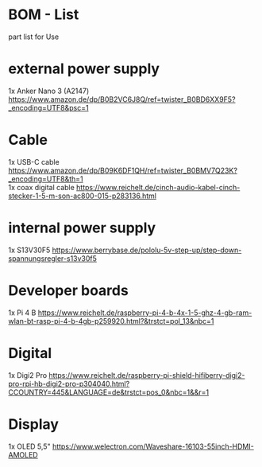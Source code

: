 # BOM - List

part list for Use

# external power supply
1x Anker Nano 3 (A2147) https://www.amazon.de/dp/B0B2VC6J8Q/ref=twister_B0BD6XX9F5?_encoding=UTF8&psc=1

# Cable
1x USB-C cable https://www.amazon.de/dp/B09K6DF1QH/ref=twister_B0BMV7Q23K?_encoding=UTF8&th=1<br>
1x coax digital cable https://www.reichelt.de/cinch-audio-kabel-cinch-stecker-1-5-m-son-ac800-015-p283136.html<br>

# internal power supply
1x S13V30F5 https://www.berrybase.de/pololu-5v-step-up/step-down-spannungsregler-s13v30f5

# Developer boards
1x Pi 4 B https://www.reichelt.de/raspberry-pi-4-b-4x-1-5-ghz-4-gb-ram-wlan-bt-rasp-pi-4-b-4gb-p259920.html?&trstct=pol_13&nbc=1

# Digital
1x Digi2 Pro https://www.reichelt.de/raspberry-pi-shield-hifiberry-digi2-pro-rpi-hb-digi2-pro-p304040.html?CCOUNTRY=445&LANGUAGE=de&trstct=pos_0&nbc=1&&r=1

# Display
1x OLED 5,5" https://www.welectron.com/Waveshare-16103-55inch-HDMI-AMOLED
